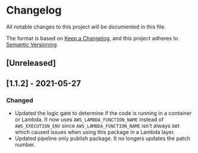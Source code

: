 # Changelog
All notable changes to this project will be documented in this file.

The format is based on [Keep a Changelog](https://keepachangelog.com/en/1.0.0/),
and this project adheres to [Semantic Versioning](https://semver.org/spec/v2.0.0.html).

## [Unreleased]

## [1.1.2] - 2021-05-27
### Changed
- Updated the logic gate to determine if the code is running in a container or Lambda. It now uses `AWS_LAMBDA_FUNCTION_NAME` instead of `AWS_EXECUTION_ENV` since `AWS_LAMBDA_FUNCTION_NAME` isn't always set which caused issues when using this package in a Lambda layer.
- Updated pipeline only publish package. It no longers updates the patch number.
